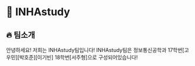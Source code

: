 # 📘 INHAstudy
## 🔥 팀소개
안녕하세요! 저희는 INHAstudy팀입니다!
INHAstudy팀은 정보통신공학과 17학번[고우민][박호준][이기빈] 18학번[서주형]으로 구성되어있습니다!
